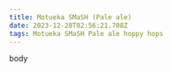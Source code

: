 ```yaml
---
title: Motueka SMaSH (Pale ale)
date: 2023-12-28T02:56:21.708Z
tags: Motueka SMaSH Pale ale hoppy hops
---
```

b﻿ody